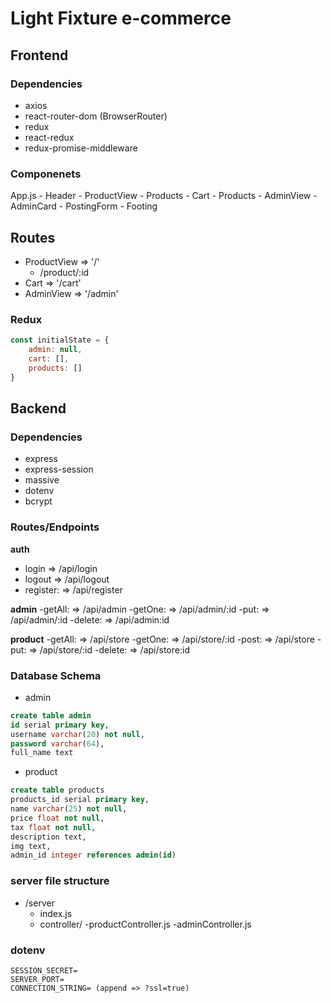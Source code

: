 # Light Fixture e-commerce

## Frontend

### Dependencies
- axios
- react-router-dom (BrowserRouter)
- redux
- react-redux
- redux-promise-middleware

### Componenets
App.js
    - Header
    - ProductView
        - Products
    - Cart
        - Products
    - AdminView
        - AdminCard
        - PostingForm
    - Footing

## Routes

 - ProductView => '/'
    - /product/:id
 - Cart => '/cart'
 - AdminView => '/admin'

### Redux
```js
const initialState = {
    admin: null,
    cart: [],
    products: []
}
```

## Backend

### Dependencies
- express
- express-session
- massive
- dotenv
- bcrypt

### Routes/Endpoints

**auth**
- login => /api/login
- logout => /api/logout
- register: => /api/register

**admin**
-getAll: => /api/admin
-getOne: => /api/admin/:id
-put: => /api/admin/:id
-delete: => /api/admin:id

**product**
 -getAll: => /api/store
 -getOne: => /api/store/:id
 -post: => /api/store
 -put: => /api/store/:id
 -delete: => /api/store:id

### Database Schema

- admin
```sql
create table admin
id serial primary key,
username varchar(20) not null,
password varchar(64),
full_name text
 ```
 - product
 ```sql
create table products
products_id serial primary key,
name varchar(25) not null,
price float not null,
tax float not null,
description text,
img text,
admin_id integer references admin(id)
 ```

### server file structure
- /server
    - index.js
    - controller/
        -productController.js
        -adminController.js


### dotenv
```text
SESSION_SECRET=
SERVER_PORT=
CONNECTION_STRING= (append => ?ssl=true)
```